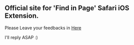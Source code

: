 ## Official site for 'Find in Page' Safari iOS Extension.

Please Leave your feedbacks in [Here](https://github.com/sunuslee/Find-In-Page/issues)

I'll reply ASAP :)

